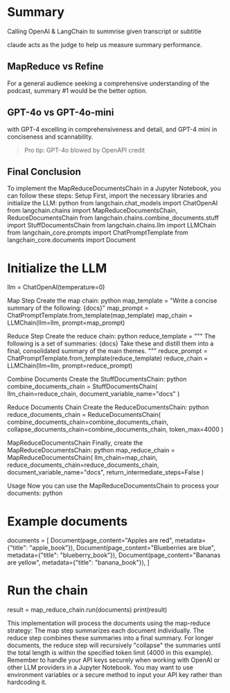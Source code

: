 # Summary

Calling OpenAI & LangChain to summrise given transcript or subtitle

claude acts as the judge to help us measure summary performance.

## MapReduce vs Refine

For a general audience seeking a comprehensive understanding of the podcast, summary #1 would be the better option.

## GPT-4o vs GPT-4o-mini

with GPT-4 excelling in comprehensiveness and detail, and GPT-4 mini in conciseness and scannability.

> Pro tip: GPT-4o blowed by OpenAPI credit



## Final Conclusion

To implement the MapReduceDocumentsChain in a Jupyter Notebook, you can follow these steps:
Setup
First, import the necessary libraries and initialize the LLM:
python
from langchain.chat_models import ChatOpenAI
from langchain.chains import MapReduceDocumentsChain, ReduceDocumentsChain
from langchain.chains.combine_documents.stuff import StuffDocumentsChain
from langchain.chains.llm import LLMChain
from langchain_core.prompts import ChatPromptTemplate
from langchain_core.documents import Document

# Initialize the LLM
llm = ChatOpenAI(temperature=0)

Map Step
Create the map chain:
python
map_template = "Write a concise summary of the following: {docs}"
map_prompt = ChatPromptTemplate.from_template(map_template)
map_chain = LLMChain(llm=llm, prompt=map_prompt)

Reduce Step
Create the reduce chain:
python
reduce_template = """
The following is a set of summaries:
{docs}
Take these and distill them into a final, consolidated summary of the main themes.
"""
reduce_prompt = ChatPromptTemplate.from_template(reduce_template)
reduce_chain = LLMChain(llm=llm, prompt=reduce_prompt)

Combine Documents
Create the StuffDocumentsChain:
python
combine_documents_chain = StuffDocumentsChain(
    llm_chain=reduce_chain,
    document_variable_name="docs"
)

Reduce Documents Chain
Create the ReduceDocumentsChain:
python
reduce_documents_chain = ReduceDocumentsChain(
    combine_documents_chain=combine_documents_chain,
    collapse_documents_chain=combine_documents_chain,
    token_max=4000
)

MapReduceDocumentsChain
Finally, create the MapReduceDocumentsChain:
python
map_reduce_chain = MapReduceDocumentsChain(
    llm_chain=map_chain,
    reduce_documents_chain=reduce_documents_chain,
    document_variable_name="docs",
    return_intermediate_steps=False
)

Usage
Now you can use the MapReduceDocumentsChain to process your documents:
python
# Example documents
documents = [
    Document(page_content="Apples are red", metadata={"title": "apple_book"}),
    Document(page_content="Blueberries are blue", metadata={"title": "blueberry_book"}),
    Document(page_content="Bananas are yellow", metadata={"title": "banana_book"}),
]

# Run the chain
result = map_reduce_chain.run(documents)
print(result)

This implementation will process the documents using the map-reduce strategy:
The map step summarizes each document individually.
The reduce step combines these summaries into a final summary.
For longer documents, the reduce step will recursively "collapse" the summaries until the total length is within the specified token limit (4000 in this example).
Remember to handle your API keys securely when working with OpenAI or other LLM providers in a Jupyter Notebook. You may want to use environment variables or a secure method to input your API key rather than hardcoding it.